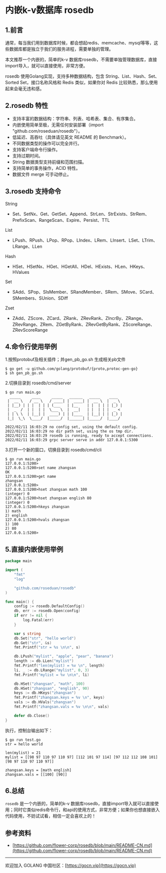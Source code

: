 # 内嵌k-v数据库 rosedb

## 1.前言

通常，每当我们用到数据库时候，都会想起redis、memcache、mysql等等，这些数据库都是独立于我们的服务进程，需要单独的管理。

本文推荐一个内嵌的，简单的k-v 数据库rosedb，不需要单独管理数据库，直接import导入，就可以直接使用，非常方便。

rosedb 使用Golang实现，支持多种数据结构，包含 String、List、Hash、Set、Sorted Set，接口名称风格和 Redis 类似，如果你对 Redis 比较熟悉，那么使用起来会毫无违和感。

## 2.rosedb 特性
* 支持丰富的数据结构：字符串、列表、哈希表、集合、有序集合。
* 内嵌使用简单至极，无需任何安装部署（import "github.com/roseduan/rosedb"）。
* 低延迟、高吞吐（具体请见英文 README 的 Benchmark）。
* 不同数据类型的操作可以完全并行。
* 支持客户端命令行操作。
* 支持过期时间。
* String 数据类型支持前缀和范围扫描。
* 支持简单的事务操作，ACID 特性。
* 数据文件 merge 可手动停止。

## 3.rosedb 支持命令
String
* Set、SetNx、Get、GetSet、Append、StrLen、StrExists、StrRem、PrefixScan、RangeScan、Expire、Persist、TTL

List
* LPush、RPush、LPop、RPop、LIndex、LRem、LInsert、LSet、LTrim、LRange、LLen

Hash
* HSet、HSetNx、HGet、HGetAll、HDel、HExists、HLen、HKeys、HValues

Set
* SAdd、SPop、SIsMember、SRandMember、SRem、SMove、SCard、SMembers、SUnion、SDiff

Zset
* ZAdd、ZScore、ZCard、ZRank、ZRevRank、ZIncrBy、ZRange、ZRevRange、ZRem、ZGetByRank、ZRevGetByRank、ZScoreRange、ZRevScoreRange


## 4.命令行使用举例
1.按照protobuf及相关插件；并gen_pb_go.sh 生成相关pb文件
```
$ go get -u github.com/golang/protobuf/{proto,protoc-gen-go}
$ sh gen_pb_go.sh 
```
2.切换目录到 rosedb/cmd/server
```
$ go run main.go 
  _____     ____     _____   ______   _____    ____
 |  __ \   / __ \   / ____| |  ____| |  __ \  |  _ \
 | |__) | | |  | | | (___   | |__    | |  | | | |_) |
 |  _  /  | |  | |  \___ \  |  __|   | |  | | |  _ <
 | | \ \  | |__| |  ____) | | |____  | |__| | | |_) |
 |_|  \_\  \____/  |_____/  |______| |_____/  |____/

2022/02/11 16:03:29 no config set, using the default config.
2022/02/11 16:03:29 no dir path set, using the os tmp dir.
2022/02/11 16:03:29 rosedb is running, ready to accept connections.
2022/02/11 16:03:29 grpc server serve in addr 127.0.0.1:5300

```

3.打开一个新的窗口，切换目录到 rosedb/cmd/cli
```
$ go run main.go 
127.0.0.1:5200>
127.0.0.1:5200>set name zhangsan
OK
127.0.0.1:5200>get name
zhangsan
127.0.0.1:5200>
127.0.0.1:5200>hset zhangsan math 100
(integer) 0 
127.0.0.1:5200>hset zhangsan english 80
(integer) 0 
127.0.0.1:5200>hkeys zhangsan
1) math
2) english
127.0.0.1:5200>hvals zhangsan
1) 100
2) 80
127.0.0.1:5200>

```

## 5.直接内嵌使用举例

```go
package main

import (
	"fmt"
	"log"

	"github.com/roseduan/rosedb"
)

func main() {
	config := rosedb.DefaultConfig()
	db, err := rosedb.Open(config)
	if err != nil {
		log.Fatal(err)
	}

	var s string
	db.Set("str", "hello world")
	db.Get("str", &s)
	fmt.Printf("str = %s \n\n", s)

	db.LPush("mylist", "apple", "pear", "banana")
	length := db.LLen("mylist")
	fmt.Printf("len(mylist) = %v \n", length)
	li, _ := db.LRange("mylist", 0, 3)
	fmt.Printf("mylist = %v \n\n", li)

	db.HSet("zhangsan", "math", 100)
	db.HSet("zhangsan", "english", 90)
	keys := db.HKeys("zhangsan")
	fmt.Printf("zhangsan.keys = %v \n", keys)
	vals := db.HVals("zhangsan")
	fmt.Printf("zhangsan.vals = %v \n\n", vals)

	defer db.Close()
}
```

执行，控制台输出如下：
```
$ go run test.go 
str = hello world 

len(mylist) = 21 
mylist = [[98 97 110 97 110 97] [112 101 97 114] [97 112 112 108 101] [98 97 110 97 110 97]] 

zhangsan.keys = [math english] 
zhangsan.vals = [[100] [90]] 

```


## 6.总结

`rosedb` 是一个内嵌的，简单的k-v 数据库rosedb，直接import导入就可以直接使用；同时它类似redis命令行，和api的使用方式，非常方便；如果你也想直接嵌入代码使用，不妨试试看，相信一定会喜欢上的！

## 参考资料

* [https://github.com/flower-corp/rosedb/blob/main/README-CN.md](https://github.com/flower-corp/rosedb/blob/main/README-CN.md)

---

欢迎加入 GOLANG 中国社区：[https://gocn.vip](https://gocn.vip)
